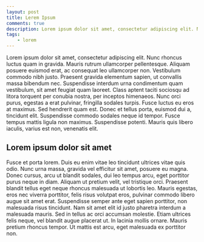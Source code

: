 ```yaml
---
layout: post
title: Lerem Ipsum
comments: true
description: Lorem ipsum dolor sit amet, consectetur adipiscing elit. Nunc rhoncus luctus quam in gravida. Mauris rutrum ullamcorper pellentesque. 
tags:
    - lorem
---
```


Lorem ipsum dolor sit amet, consectetur adipiscing elit. Nunc rhoncus luctus quam in gravida. Mauris rutrum ullamcorper pellentesque. Aliquam posuere euismod erat, ac consequat leo ullamcorper non. Vestibulum commodo nibh justo. Praesent gravida elementum sapien, ut convallis massa bibendum nec. Suspendisse interdum urna condimentum quam vestibulum, sit amet feugiat quam laoreet. Class aptent taciti sociosqu ad litora torquent per conubia nostra, per inceptos himenaeos. Nunc orci purus, egestas a erat pulvinar, fringilla sodales turpis. Fusce luctus eu eros at maximus. Sed hendrerit quam est. Donec et tellus porta, euismod dui a, tincidunt elit. Suspendisse commodo sodales neque id tempor. Fusce tempus mattis ligula non maximus. Suspendisse potenti. Mauris quis libero iaculis, varius est non, venenatis elit.

## Lorem ipsum dolor sit amet

Fusce et porta lorem. Duis eu enim vitae leo tincidunt ultrices vitae quis odio. Nunc urna massa, gravida vel efficitur sit amet, posuere eu magna. Donec cursus, arcu ut blandit sodales, dui leo tempus arcu, eget porttitor purus neque in diam. Aliquam ut pretium velit, vel tristique orci. Praesent blandit tellus eget neque rhoncus malesuada ut lobortis leo. Mauris egestas, eros nec viverra porttitor, felis risus volutpat eros, pulvinar commodo libero augue sit amet erat. Suspendisse semper ante eget sapien porttitor, non malesuada risus tincidunt. Nam sit amet elit id justo pharetra interdum a malesuada mauris. Sed in tellus ac orci accumsan molestie. Etiam ultrices felis neque, vel blandit augue placerat ut. In lacinia mollis ornare. Mauris pretium rhoncus tempor. Ut mattis est arcu, eget malesuada ex porttitor non.

